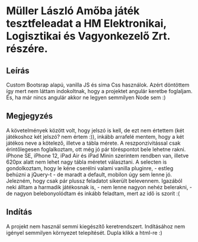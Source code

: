 # Müller László Amőba játék tesztfeleadat a HM Elektronikai, Logisztikai és Vagyonkezelő Zrt. részére.

## Leírás

Custom Bootsrap alapú, vanilla JS és sima Css használok. Azért döntöttem így mert nem láttam indokoltnak, hogy a projektet angulár keretbe foglaljam. És, ha már nincs angulár akkor ne legyen semmilyen Node sem :)

## Megjegyzés

A követelmények között volt, hogy jelszó is kell, de ezt nem értettem (két játékoshoz két jelszó? nem értem :)), inkább arrafelé mentem, hogy a két játékos neve a kötelező, illetve a tábla mérete.
A reszponzivitással csak érintőlegesen foglalkoztam, ott még jó pár töréspontot bele lehetne rakni. iPhone SE, iPhone 12, iPad Air és iPad Minin szerintem rendben van, illetve 620px alatt nem lehet nagy tábla méretet választani.
A selecten is gondolkoztam, hogy le kéne cserélni valami vanilla pluginre, - estleg behúzni a jQuery-t - de maradt a default, mobilon úgy sem lenne jó.
Jelezném, hogy csak pár plussz feladatot sikerült belevennem. Igazából neki álltam a harmadik játékosnak is, - nem lenne nagyon nehéz belerakni, - de nagyon belebonyolódtam és inkább feladtam, mert az idő is szorít :(

## Indítás

A projekt nem használ semmi kiegészítő keretrendszert. Indításához nem igényel semmilyen környezet telepítését. Dupla klikk a html-re :)
